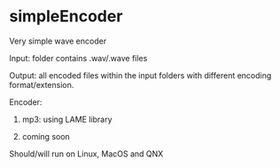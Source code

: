 # simpleEncoder
Very simple wave encoder

Input: folder contains .wav/.wave files

Output: all encoded files within the input folders with different encoding format/extension.

Encoder:

1) mp3: using LAME library

2) coming soon

Should/will run on Linux, MacOS and QNX
